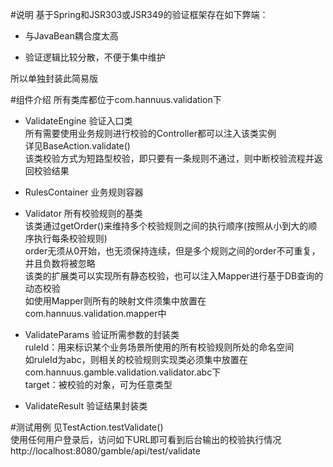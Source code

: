 #说明
基于Spring和JSR303或JSR349的验证框架存在如下弊端：

- 与JavaBean耦合度太高

- 验证逻辑比较分散，不便于集中维护

所以单独封装此简易版

#组件介绍
所有类库都位于com.hannuus.validation下

- ValidateEngine 验证入口类  
	所有需要使用业务规则进行校验的Controller都可以注入该类实例  
	详见BaseAction.validate()  
	该类校验方式为短路型校验，即只要有一条规则不通过，则中断校验流程并返回校验结果
	
- RulesContainer 业务规则容器

- Validator 所有校验规则的基类  
	该类通过getOrder()来维持多个校验规则之间的执行顺序(按照从小到大的顺序执行每条校验规则)  
	order无须从0开始，也无须保持连续，但是多个规则之间的order不可重复，并且负数将被忽略  
	该类的扩展类可以实现所有静态校验，也可以注入Mapper进行基于DB查询的动态校验  
	如使用Mapper则所有的映射文件须集中放置在com.hannuus.validation.mapper中

- ValidateParams 验证所需参数的封装类  
	ruleId：用来标识某个业务场景所使用的所有校验规则所处的命名空间  
	如ruleId为abc，则相关的校验规则实现类必须集中放置在com.hannuus.gamble.validation.validator.abc下  
	target：被校验的对象，可为任意类型

- ValidateResult 验证结果封装类

#测试用例
见TestAction.testValidate()  
使用任何用户登录后，访问如下URL即可看到后台输出的校验执行情况  
http://localhost:8080/gamble/api/test/validate